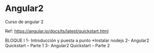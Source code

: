 # Angular2
Curso de angular 2

Ref: https://angular.io/docs/ts/latest/quickstart.html

BLOQUE I
1- Introducción y puesta a punto
 *Instalar nodejs
2- Angular2 Quickstart – Parte 1
3- Angular2 Quickstart – Parte 2

